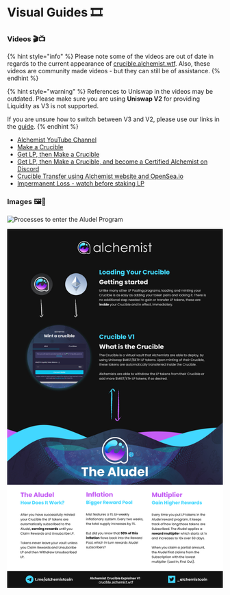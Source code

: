 # Visual Guides 🎞

### **Videos 🎬📺**

{% hint style="info" %}
Please note some of the videos are out of date in regards to the current appearance of [crucible.alchemist.wtf](https://crucible.alchemist.wtf/). Also, these videos are community made videos - but they can still be of assistance.
{% endhint %}

{% hint style="warning" %}
References to Uniswap in the videos may be outdated. Please make sure you are using **Uniswap V2** for providing Liquidity as V3 is not supported.

If you are unsure how to switch between V3 and V2, please use our links in the [guide](../acquiring-and-subscribing.md).
{% endhint %}

* [Alchemist YouTube Channel](https://www.youtube.com/channel/UCIs4LugynLei2TN__lJh-6Q)
* [Make a Crucible](https://www.youtube.com/watch?v=Rl9Rf-3Sp-8)
* [Get LP, then Make a Crucible](https://www.youtube.com/watch?v=Ga1qcQ6x3as)
* [Get LP, then Make a Crucible, and become a Certified Alchemist on Discord](https://www.youtube.com/watch?v=k7MO1QpqCds)
* [Crucible Transfer using Alchemist website and OpenSea.io](https://www.youtube.com/watch?v=i2MCYimelBM)
* [Impermanent Loss - watch before staking LP](https://www.youtube.com/watch?v=8XJ1MSTEuU0)

### **Images 🖼🎨**

![Processes to enter the Aludel Program](https://i.imgur.com/7sK0Jr2.png)

![The idea behind the Audel](../.gitbook/assets/visual-guide-2-after.jpg)



